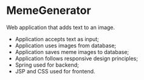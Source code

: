 # MemeGenerator
Web application that adds text to an image.

- Application accepts text as input;
- Application uses images from database;
- Application saves meme images to database;
- Application follows responsive design principles;
- Spring used for backend;
- JSP and CSS used for frontend.


